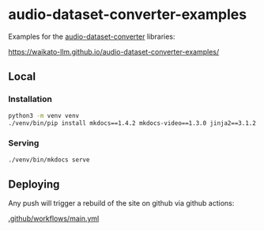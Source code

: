 # audio-dataset-converter-examples
Examples for the [audio-dataset-converter](https://github.com/waikato-llm/audio-dataset-converter) libraries:

https://waikato-llm.github.io/audio-dataset-converter-examples/


## Local

### Installation

```bash
python3 -m venv venv
./venv/bin/pip install mkdocs==1.4.2 mkdocs-video==1.3.0 jinja2==3.1.2 "Markdown<3.4.0" mkdocs-material==8.5.10
```

### Serving

```bash
./venv/bin/mkdocs serve
```

## Deploying

Any push will trigger a rebuild of the site on github via github actions:

[.github/workflows/main.yml](.github/workflows/main.yml)

